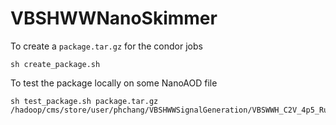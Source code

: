 # VBSHWWNanoSkimmer

To create a ```package.tar.gz``` for the condor jobs

    sh create_package.sh

To test the package locally on some NanoAOD file

    sh test_package.sh package.tar.gz /hadoop/cms/store/user/phchang/VBSHWWSignalGeneration/VBSWWH_C2V_4p5_RunIIAutumn18NanoAOD_VBSWWH_C2V_4p5_v3_ext1/merged/output.root
